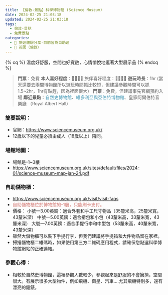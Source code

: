 ```yaml
---
title: 【倫敦-景點】科學博物館 (Science Museum) 
date: 2024-02-25 21:03:18
updated: 2024-02-25 21:03:18
tags:
  - 倫敦-景點
  - 免費景點    
categories: 
  - 🌴 旅遊體驗分享-目前皆為自助遊
  - 🥥 英國（倫敦） 
---
```

{% cq %} 溫度好舒服，空間也好寬敞，心情愉悅地逛著大型展示品 {% endcq %}
>**門票**：免費
>**本人喜好程度**：🌝🌝🌝🌝 旅伴喜好程度：🌝🌝🌝🌝
>**遊玩時長**：1hr
(當天還要去兩間博物館所以遊玩時間抓比較短，但建議參觀時間可以抓1.5~2hr，1hr有點趕，因為裡面很大）
>**門票**：免費，但建議事先官網預約入場
>**鄰近景點**：<font color=#4599B6>自然史博物館</font>、<font color=#4599B6>維多利亞與亞伯特博物館</font>、皇家阿爾伯特音樂廳
（Royal Albert Hall）

<!-- more -->

### 簡要說明：
+ 官網：https://www.sciencemuseum.org.uk/
+ 12歲以下的兒童必須由成人（18歲以上）陪同。

### 場館地圖：
+ 場館是-1~3樓
+ https://www.sciencemuseum.org.uk/sites/default/files/2024-01/science-museum-map-jan-24.pdf

### 自助儲物櫃：
+ https://www.sciencemuseum.org.uk/visit/visit-faqs
+ <font color=#D1756F>自助儲物櫃位於博物館的-1層，只能刷卡支付。 </font> 
+ 價格：
小號—3.00英鎊：適合外套和手工尺寸物品（35釐米高，25釐米寬，43釐米深） 
中號—5.00英鎊：適合揹包和小包（43釐米高，33釐米寬，43釐米深） 
大號—7.00英鎊：適合手提行李和中型包（53釐米高，40釐米寬，43釐米深）
+ 雖然大儲物櫃可以裝下手提行李，但我們建議將手提箱和大件物品留在家裡。 
+ 掃描儲物櫃二維碼時，如果使用第三方二維碼應用程式，請確保您點選科學博物館網站的正確連結。

### 參觀心得：
+ 相較於自然史博物館，這裡參觀人數較少，參觀起來是舒服的不會擁擠，空間很大。有展示很多大型物件，例如飛機、衛星、汽車….尤其飛機特別多，還有漂亮的鐘錶。